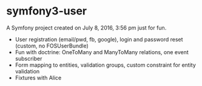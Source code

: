 symfony3-user
=============

A Symfony project created on July 8, 2016, 3:56 pm just for fun.

- User registration (email/pwd, fb, google), login and password reset (custom, no FOSUserBundle)
- Fun with doctrine: OneToMany and ManyToMany relations, one event subscriber
- Form mapping to entities, validation groups, custom constraint for entity validation
- Fixtures with Alice